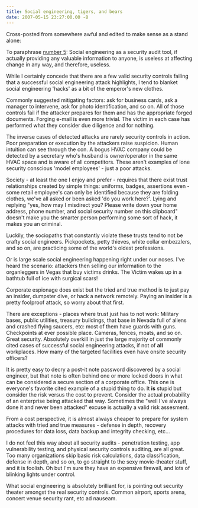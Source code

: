 ```yaml
---
title: Social engineering, tigers, and bears
date: 2007-05-15 23:27:00.00 -8
---
```

Cross-posted from somewhere awful and edited to make sense as a stand alone:

To paraphrase [number 5](http://en.wikipedia.org/wiki/Niven%27s_Laws): Social engineering as a security audit tool, if actually providing any valuable information to anyone, is useless at affecting change in any way, and therefore, useless.

While I certainly concede that there are a few valid security controls failing that a successful social engineering attack highlights, I tend to blanket social engineering 'hacks' as a bit of the emperor's new clothes.

Commonly suggested mitigating factors: ask for business cards, ask a manager to intervene, ask for photo identification, and so on. All of those controls fail if the attacker prepares for them and has the appropriate forged documents. Forging e-mail is even more trivial. The victim in each case has performed what they consider due diligence and for nothing.

The inverse cases of detected attacks are rarely security controls in action. Poor preparation or execution by the attackers raise suspicion. Human intuition can see through the con. A bogus HVAC company could be detected by a secretary who's husband is owner/operator in the same HVAC space and is aware of all competitors. These aren't examples of lone security conscious 'model employees' - just a poor attacks.

Society - at least the one I enjoy and prefer - requires that there exist trust relationships created by simple things: uniforms, badges, assertions even - some retail employee's can only be identified because they are folding clothes, we've all asked or been asked 'do you work here?'. Lying and replying "yes, how may I misdirect you? Please write down your home address, phone number, and social security number on this clipboard" doesn't make you the smarter person performing some sort of hack, it makes you an criminal.

Luckily, the sociopaths that constantly violate these trusts tend to not be crafty social engineers. Pickpockets, petty thieves, white collar embezzlers, and so on, are practicing some of the world's oldest professions.

Or is large scale social engineering happening right under our noses. I've heard the scenario: attackers then selling our information to the organleggers in Vegas that buy victims drinks. The Victim wakes up in a bathtub full of ice with surgical scars!

Corporate espionage does exist but the tried and true method is to just pay an insider, dumpster dive, or hack a network remotely. Paying an insider is a pretty foolproof attack, so worry about that first.

There are exceptions - places where trust just has to not work: Military bases, public utilities, treasury buildings, that base in Nevada full of aliens and crashed flying saucers, etc: most of them have guards with guns. Checkpoints at ever possible place. Cameras, fences, moats, and so on. Great security. Absolutely overkill in just the large majority of commonly cited cases of successful social engineering attacks, if not of **all** workplaces. How many of the targeted facilities even have onsite security officers?

It is pretty easy to decry a post-it note password discovered by a social engineer, but that note is often behind one or more locked doors in what can be considered a secure section of a corporate office. This one is everyone's favorite cited example of a stupid thing to do. It **is** stupid but consider the risk versus the cost to prevent. Consider the actual probability of an enterprise being attacked that way. Sometimes the "well I've always done it and never been attacked" excuse is actually a valid risk assesment.

From a cost perspective, it is almost always cheaper to prepare for system attacks with tried and true measures - defense in depth, recovery procedures for data loss, data backup and integrity checking, etc…

I do not feel this way about all security audits - penetration testing, app vulnerability testing, and physical security controls auditing, are all great. Too many organizations skip basic risk calculations, data classification, defense in depth, and so on, to go straight to the sexy movie-theater stuff, and it is foolish. Oh but I'm sure they have an expensive firewall, and lots of blinking lights under control.

What social engineering is absolutely brilliant for, is pointing out security theater amongst the real security controls. Common airport, sports arena, concert venue security rant, etc ad nauseam.